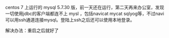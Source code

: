 
centos 7 上运行的 mysql 5.7.30 版，前一天还在运行，第二天再来办公室，发现一切使用jdbc的客户端都连不上 mysl ，包括navicat mycat sqlyog等，不过navi可以用ssh通道连接mysql。登陆上ssh之后还可以使用本地登录。

解决办法：重启之后就好了